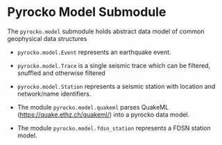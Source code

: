 # Pyrocko Model Submodule

The `pyrocko.model` submodule holds abstract data model of common geophysical data structures

* `pyrocko.model.Event` represents an earthquake event.
* `pyrocko.model.Trace` is a single seismic trace which can be filtered, snuffled and otherwise filtered
* `pyrocko.model.Station` represents a seismic station with location and network/name identifiers.

* The module `pyrocko.model.quakeml` parses QuakeML (https://quake.ethz.ch/quakeml/) into a pyrocko data model.
* The module `pyrocko.model.fdsn_station` represents a FDSN station model.
